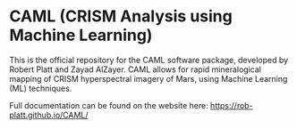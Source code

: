 # CAML (CRISM Analysis using Machine Learning)

This is the official repository for the CAML software package, developed by Robert Platt and Zayad AlZayer. 
CAML allows for rapid mineralogical mapping of CRISM hyperspectral imagery of Mars, using Machine Learning (ML) techniques.

Full documentation can be found on the website here:
https://rob-platt.github.io/CAML/
